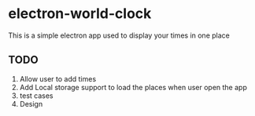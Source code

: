 # electron-world-clock
This is a simple electron app used to display your times in one place

## TODO
1) Allow user to add times
2) Add Local storage support to load the places when user open the app
3) test cases
4) Design

